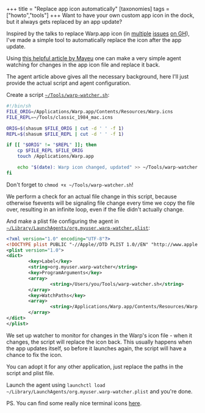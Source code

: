 +++
title = "Replace app icon automatically"
[taxonomies]
tags = ["howto","tools"]
+++
Want to have your own custom app icon in the dock, but it always gets replaced by an app update?

Inspired by the talks to replace Warp.app icon (in [multiple](https://github.com/warpdotdev/Warp/issues/2703) [issues](https://github.com/warpdotdev/Warp/issues/5418) [on GH](https://github.com/warpdotdev/Warp/issues/5408)), I've made a simple tool to automatically replace the icon after the app update.

Using [this helpful article by Mayeu](https://mayeu.me/post/how-to-trigger-any-action-when-a-file-or-folder-changes-on-macos-on-the-cheap/) one can make a very simple agent watching for changes in the app icon file and replace it back.

The agent article above gives all the necessary background, here I'll just provide the actual script and agent configuration.

Create a script [`~/Tools/warp-watcher.sh`](https://github.com/berkus/my-system-config/blob/main/Tools/warp-watcher.sh):

```sh
#!/bin/sh
FILE_ORIG=/Applications/Warp.app/Contents/Resources/Warp.icns
FILE_REPL=~/Tools/classic_1984_mac.icns

ORIG=$(shasum $FILE_ORIG | cut -d ' ' -f 1)
REPL=$(shasum $FILE_REPL | cut -d ' ' -f 1)

if [[ "$ORIG" != "$REPL" ]]; then
    cp $FILE_REPL $FILE_ORIG
    touch /Applications/Warp.app

    echo "$(date): Warp icon changed, updated" >> ~/Tools/warp-watcher.log
fi
```

Don't forget to `chmod +x ~/Tools/warp-watcher.sh`!

We perform a check for an actual file change in this script, because otherwise fsevents will be signaling
file change every time we copy the file over, resulting in an infinite loop, even if the file didn't actually change.

And make a plist file configuring the agent in [`~/Library/LaunchAgents/org.myuser.warp-watcher.plist`](https://github.com/berkus/my-system-config/blob/main/Library/LaunchAgents/systems.metta.warp-watcher.plist):

```xml
<?xml version="1.0" encoding="UTF-8"?>
<!DOCTYPE plist PUBLIC "-//Apple//DTD PLIST 1.0//EN" "http://www.apple.com/DTDs/PropertyList-1.0.dtd">
<plist version="1.0">
<dict>
        <key>Label</key>
        <string>org.myuser.warp-watcher</string>
        <key>ProgramArguments</key>
        <array>
                <string>/Users/you/Tools/warp-watcher.sh</string>
        </array>
        <key>WatchPaths</key>
        <array>
                <string>/Applications/Warp.app/Contents/Resources/Warp.icns</string>
        </array>
</dict>
</plist>
```

We set up watcher to monitor for changes in the Warp's icon file - when it changes,
the script will replace the icon back. This usually happens when the app updates
itself, so before it launches again, the script will have a chance to fix the icon.

You can adopt it for any other application, just replace the paths in the script and plist file.

Launch the agent using `launchctl load ~/Library/LaunchAgents/org.myuser.warp-watcher.plist` and you're done.

PS. You can find some really nice terminal icons [here](https://github.com/dhanishgajjar/terminal-icons).
